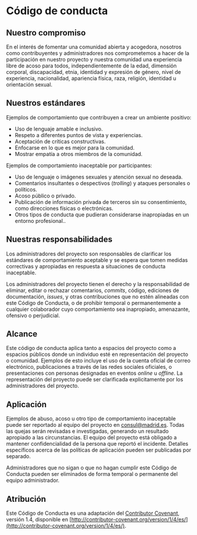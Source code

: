 # Código de conducta

## Nuestro compromiso

En el interés de fomentar una comunidad abierta y acogedora, nosotros como contribuyentes y administradores nos comprometemos a hacer de la participación en nuestro proyecto y nuestra comunidad una experiencia libre de acoso para todos, independientemente de la edad, dimensión corporal, discapacidad, etnia, identidad y expresión de género, nivel de experiencia, nacionalidad, apariencia física, raza, religión, identidad u orientación sexual.

## Nuestros estándares

Ejemplos de comportamiento que contribuyen a crear un ambiente positivo:

* Uso de lenguaje amable e inclusivo.
* Respeto a diferentes puntos de vista y experiencias.
* Aceptación de críticas constructivas.
* Enfocarse en lo que es mejor para la comunidad.
* Mostrar empatía a otros miembros de la comunidad.

Ejemplos de comportamiento inaceptable por participantes:

* Uso de lenguaje o imágenes sexuales y atención sexual no deseada.
* Comentarios insultantes o despectivos \(_trolling_\) y ataques personales o políticos.
* Acoso público o privado.
* Publicación de información privada de terceros sin su consentimiento, como direcciones físicas o electrónicas.
* Otros tipos de conducta que pudieran considerarse inapropiadas en un entorno profesional..

## Nuestras responsabilidades

Los administradores del proyecto son responsables de clarificar los estándares de comportamiento aceptable y se espera que tomen medidas correctivas y apropiadas en respuesta a situaciones de conducta inaceptable.

Los administradores del proyecto tienen el derecho y la responsabilidad de eliminar, editar o rechazar comentarios, _commits_, código, ediciones de documentación, _issues_, y otras contribuciones que no estén alineadas con este Código de Conducta, o de prohibir temporal o permanentemente a cualquier colaborador cuyo comportamiento sea inapropiado, amenazante, ofensivo o perjudicial.

## Alcance

Este código de conducta aplica tanto a espacios del proyecto como a espacios públicos donde un individuo esté en representación del proyecto o comunidad. Ejemplos de esto incluye el uso de la cuenta oficial de correo electrónico, publicaciones a través de las redes sociales oficiales, o presentaciones con personas designadas en eventos _online_ u _offline_. La representación del proyecto puede ser clarificada explicitamente por los administradores del proyecto.

## Aplicación

Ejemplos de abuso, acoso u otro tipo de comportamiento inaceptable puede ser reportado al equipo del proyecto en [consul@madrid.es](mailto:consul@madrid.es). Todas las quejas serán revisadas e investigadas, generando un resultado apropiado a las circunstancias. El equipo del proyecto está obligado a mantener confidencialidad de la persona que reportó el incidente. Detalles específicos acerca de las políticas de aplicación pueden ser publicadas por separado.

Administradores que no sigan o que no hagan cumplir este Código de Conducta pueden ser eliminados de forma temporal o permanente del equipo administrador.

## Atribución

Este Código de Conducta es una adaptación del [Contributor Covenant](http://contributor-covenant.org), versión 1.4, disponible en [http://contributor-covenant.org/version/1/4/es/](http://contributor-covenant.org/version/1/4/es/).

